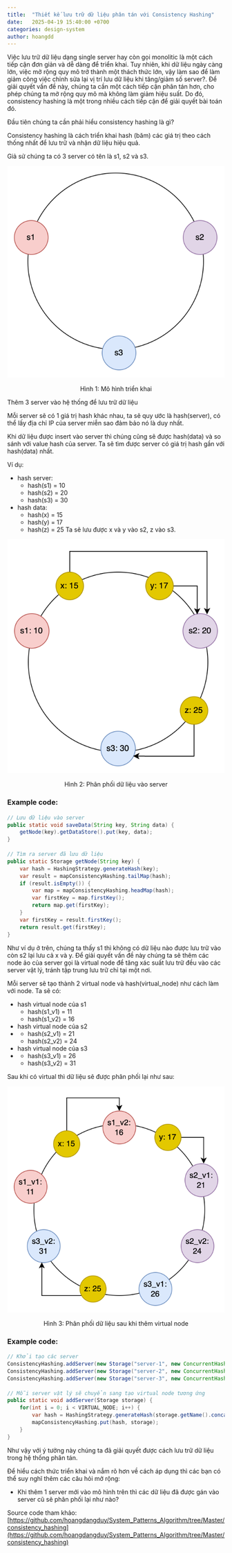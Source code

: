 ```yaml
---
title:  "Thiết kế lưu trữ dữ liệu phân tán với Consistency Hashing"
date:   2025-04-19 15:40:00 +0700
categories: design-system
author: hoangdd
---
```


Việc lưu trữ dữ liệu dạng single server hay còn gọi monolitic là một cách tiếp cận đơn giản và dễ dàng để triển khai. Tuy nhiên, khi dữ liệu ngày càng lớn, việc mở rộng quy mô trở thành một thách thức lớn, vậy làm sao để làm giảm công việc chỉnh sửa lại vị trí lưu dữ liệu khi tăng/giảm số server?. Để giải quyết vấn đề này, chúng ta cần một cách tiếp cận phân tán hơn, cho phép chúng ta mở rộng quy mô mà không làm giảm hiệu suất. Do đó, consistency hashing là một trong nhiều cách tiếp cận để giải quyết bài toán đó.

Đầu tiên chúng ta cần phải hiểu consistency hashing là gì?

Consistency hashing là cách triển khai hash (băm) các giá trị theo cách thống nhất để lưu trữ và nhận dữ liệu hiệu quả.  

Giả sử chúng ta có 3 server có tên là s1, s2 và s3.

<div style="text-align: center;">
  <img src="/assets/images/consistency-hashing/consitency-hashing-1.png" alt="consitency-hashing-1" class="img-fluid">
  <p class="text-muted">Hình 1: Mô hình triển khai</p>
</div>

Thêm 3 server vào hệ thống để lưu trữ dữ liệu

Mỗi server sẽ có 1 giá trị hash khác nhau, ta sẽ quy ước là hash(server), có thể lấy địa chỉ IP của server miễn sao đảm bảo nó là duy nhất.

Khi dữ liệu được insert vào server thì chúng cũng sẽ được hash(data) và so sánh với value hash của server. Ta sẽ tìm được server có giá trị hash gần với hash(data) nhất.

Ví dụ:
- hash server:
    + hash(s1) = 10
    + hash(s2) = 20
    + hash(s3) = 30
- hash data:
  - hash(x) = 15
  - hash(y) = 17
  - hash(z) = 25
Ta sẽ lưu được x và y vào s2, z vào s3.

<div style="text-align: center;">
  <img src="/assets/images/consistency-hashing/consitency-hashing-2.png" alt="consitency-hashing-2" class="img-fluid">
  <p class="text-muted">Hình 2: Phân phối dữ liệu vào server</p>
</div>

### Example code:
```java
// Lưu dữ liệu vào server
public static void saveData(String key, String data) {
    getNode(key).getDataStore().put(key, data);
}

// Tìm ra server đã lưu dữ liệu
public static Storage getNode(String key) {
    var hash = HashingStrategy.generateHash(key);
    var result = mapConsistencyHashing.tailMap(hash);
    if (result.isEmpty()) {
        var map = mapConsistencyHashing.headMap(hash);
        var firstKey = map.firstKey();
        return map.get(firstKey);
    }
    var firstKey = result.firstKey();
    return result.get(firstKey);
}
```


Như ví dụ ở trên, chúng ta thấy s1 thì không có dữ liệu nào được lưu trữ vào còn s2 lại lưu cả x và y. Để giải quyết vấn đề này chúng ta sẽ thêm các node ảo của server gọi là virtual node để tăng xác suất lưu trữ đều vào các server vật lý, tránh tập trung lưu trữ chỉ tại một nơi.

Mỗi server sẽ tạo thành 2 virtual node và hash(virtual_node) như cách làm với node.
Ta sẽ có:
- hash virtual node của s1
    + hash(s1_v1) = 11
    + hash(s1_v2) = 16
- hash virtual node của s2
-   + hash(s2_v1) = 21
    + hash(s2_v2) = 24
- hash virtual node của s3
-   + hash(s3_v1) = 26
    + hash(s3_v2) = 31

Sau khi có virtual thì dữ liệu sẽ được phân phối lại như sau:

<div style="text-align: center;">
  <img src="/assets/images/consistency-hashing/consitency-hashing-3.png" alt="consitency-hashing-3" class="img-fluid">
  <p class="text-muted">Hình 3: Phân phối dữ liệu sau khi thêm virtual node</p>
</div>

### Example code:
```java
// Khởi tạo các server
ConsistencyHashing.addServer(new Storage("server-1", new ConcurrentHashMap<>()));
ConsistencyHashing.addServer(new Storage("server-2", new ConcurrentHashMap<>()));
ConsistencyHashing.addServer(new Storage("server-3", new ConcurrentHashMap<>()));

// Mỗi server vật lý sẽ chuyển sang tạo virtual node tương ứng
public static void addServer(Storage storage) {
    for(int i = 0; i < VIRTUAL_NODE; i++) {
        var hash = HashingStrategy.generateHash(storage.getName().concat("-").concat(String.valueOf(i)));
        mapConsistencyHashing.put(hash, storage);
    }
}
```

Như vậy với ý tưởng này chúng ta đã giải quyết được cách lưu trữ dữ liệu trong hệ thống phân tán.

Để hiểu cách thức triển khai và nắm rõ hơn về cách áp dụng thì các bạn có thể suy nghĩ thêm các câu hỏi mở rộng:
- Khi thêm 1 server mới vào mô hình trên thì các dữ liệu đã được gán vào server cũ sẽ phân phối lại như nào?

Source code tham khảo: [https://github.com/hoangdangduy/System_Patterns_Algorithm/tree/Master/consistency_hashing](https://github.com/hoangdangduy/System_Patterns_Algorithm/tree/Master/consistency_hashing)
